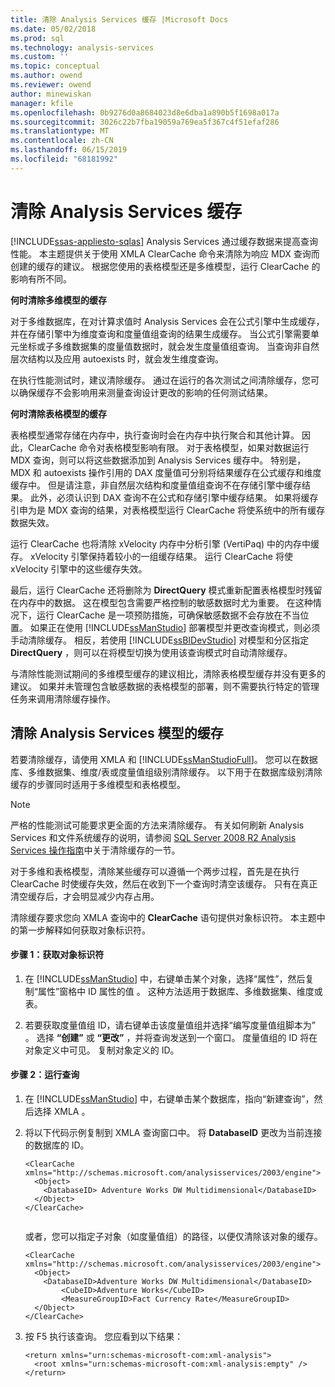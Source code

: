 ```yaml
---
title: 清除 Analysis Services 缓存 |Microsoft Docs
ms.date: 05/02/2018
ms.prod: sql
ms.technology: analysis-services
ms.custom: ''
ms.topic: conceptual
ms.author: owend
ms.reviewer: owend
author: minewiskan
manager: kfile
ms.openlocfilehash: 0b9276d0a8684023d8e6dba1a890b5f1698a017a
ms.sourcegitcommit: 3026c22b7fba19059a769ea5f367c4f51efaf286
ms.translationtype: MT
ms.contentlocale: zh-CN
ms.lasthandoff: 06/15/2019
ms.locfileid: "68181992"
---
```

# <a name="clear-the-analysis-services-caches"></a>清除 Analysis Services 缓存
[!INCLUDE[ssas-appliesto-sqlas](../../includes/ssas-appliesto-sqlas.md)]
  Analysis Services 通过缓存数据来提高查询性能。 本主题提供关于使用 XMLA ClearCache 命令来清除为响应 MDX 查询而创建的缓存的建议。 根据您使用的表格模型还是多维模型，运行 ClearCache 的影响有所不同。  
  
 **何时清除多维模型的缓存**  
  
 对于多维数据库，在对计算求值时 Analysis Services 会在公式引擎中生成缓存，并在存储引擎中为维度查询和度量值组查询的结果生成缓存。 当公式引擎需要单元坐标或子多维数据集的度量值数据时，就会发生度量值组查询。 当查询非自然层次结构以及应用 autoexists 时，就会发生维度查询。  
  
 在执行性能测试时，建议清除缓存。 通过在运行的各次测试之间清除缓存，您可以确保缓存不会影响用来测量查询设计更改的影响的任何测试结果。  
  
 **何时清除表格模型的缓存**  
  
 表格模型通常存储在内存中，执行查询时会在内存中执行聚合和其他计算。 因此，ClearCache 命令对表格模型影响有限。 对于表格模型，如果对数据运行 MDX 查询，则可以将这些数据添加到 Analysis Services 缓存中。 特别是，MDX 和 autoexists 操作引用的 DAX 度量值可分别将结果缓存在公式缓存和维度缓存中。 但是请注意，非自然层次结构和度量值组查询不在存储引擎中缓存结果。 此外，必须认识到 DAX 查询不在公式和存储引擎中缓存结果。 如果将缓存引申为是 MDX 查询的结果，对表格模型运行 ClearCache 将使系统中的所有缓存数据失效。  
  
 运行 ClearCache 也将清除 xVelocity 内存中分析引擎 (VertiPaq) 中的内存中缓存。 xVelocity 引擎保持着较小的一组缓存结果。 运行 ClearCache 将使 xVelocity 引擎中的这些缓存失效。  
  
 最后，运行 ClearCache 还将删除为 **DirectQuery** 模式重新配置表格模型时残留在内存中的数据。 这在模型包含需要严格控制的敏感数据时尤为重要。 在这种情况下，运行 ClearCache 是一项预防措施，可确保敏感数据不会存放在不当位置。 如果正在使用 [!INCLUDE[ssManStudio](../../includes/ssmanstudio-md.md)] 部署模型并更改查询模式，则必须手动清除缓存。 相反，若使用 [!INCLUDE[ssBIDevStudio](../../includes/ssbidevstudio-md.md)] 对模型和分区指定 **DirectQuery** ，则可以在将模型切换为使用该查询模式时自动清除缓存。  
  
 与清除性能测试期间的多维模型缓存的建议相比，清除表格模型缓存并没有更多的建议。 如果并未管理包含敏感数据的表格模型的部署，则不需要执行特定的管理任务来调用清除缓存操作。  
  
## <a name="clear-the-cache-for-analysis-services-models"></a>清除 Analysis Services 模型的缓存  
 若要清除缓存，请使用 XMLA 和 [!INCLUDE[ssManStudioFull](../../includes/ssmanstudiofull-md.md)]。 您可以在数据库、多维数据集、维度/表或度量值组级别清除缓存。 以下用于在数据库级别清除缓存的步骤同时适用于多维模型和表格模型。  
  
> [!NOTE]  
>  严格的性能测试可能要求更全面的方法来清除缓存。 有关如何刷新 Analysis Services 和文件系统缓存的说明，请参阅 [SQL Server 2008 R2 Analysis Services 操作指南](http://go.microsoft.com/fwlink/?linkID=http://go.microsoft.com/fwlink/?LinkID=225539)中关于清除缓存的一节。  
  
 对于多维和表格模型，清除某些缓存可以遵循一个两步过程，首先是在执行 ClearCache 时使缓存失效，然后在收到下一个查询时清空该缓存。 只有在真正清空缓存后，才会明显减少内存占用。  
  
 清除缓存要求您向 XMLA 查询中的 **ClearCache** 语句提供对象标识符。 本主题中的第一步解释如何获取对象标识符。  
  
#### <a name="step-1-get-the-object-identifier"></a>步骤 1：获取对象标识符  
  
1.  在 [!INCLUDE[ssManStudio](../../includes/ssmanstudio-md.md)] 中，右键单击某个对象，选择“属性”，然后复制“属性”窗格中 ID 属性的值   。 这种方法适用于数据库、多维数据集、维度或表。  
  
2.  若要获取度量值组 ID，请右键单击该度量值组并选择“编写度量值组脚本为”  。 选择 **“创建”** 或 **“更改”** ，并将查询发送到一个窗口。 度量值组的 ID 将在对象定义中可见。 复制对象定义的 ID。  
  
#### <a name="step-2-run-the-query"></a>步骤 2：运行查询  
  
1.  在 [!INCLUDE[ssManStudio](../../includes/ssmanstudio-md.md)] 中，右键单击某个数据库，指向“新建查询”，然后选择 XMLA   。  
  
2.  将以下代码示例复制到 XMLA 查询窗口中。 将 **DatabaseID** 更改为当前连接的数据库的 ID。  
  
    ```  
    <ClearCache xmlns="http://schemas.microsoft.com/analysisservices/2003/engine">  
      <Object>  
        <DatabaseID> Adventure Works DW Multidimensional</DatabaseID>  
      </Object>  
    </ClearCache>  
  
    ```  
  
     或者，您可以指定子对象（如度量值组）的路径，以便仅清除该对象的缓存。  
  
    ```  
    <ClearCache xmlns="http://schemas.microsoft.com/analysisservices/2003/engine">  
      <Object>  
        <DatabaseID>Adventure Works DW Multidimensional</DatabaseID>  
            <CubeID>Adventure Works</CubeID>  
            <MeasureGroupID>Fact Currency Rate</MeasureGroupID>  
      </Object>  
    </ClearCache>  
    ```  
  
3.  按 F5 执行该查询。 您应看到以下结果：  
  
    ```  
    <return xmlns="urn:schemas-microsoft-com:xml-analysis">  
      <root xmlns="urn:schemas-microsoft-com:xml-analysis:empty" />  
    </return>  
    ```  
  

  
  
